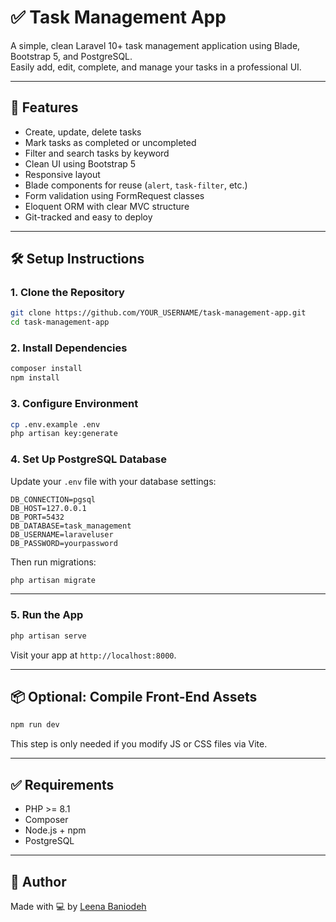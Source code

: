 # ✅ Task Management App

A simple, clean Laravel 10+ task management application using Blade, Bootstrap 5, and PostgreSQL.  
Easily add, edit, complete, and manage your tasks in a professional UI.

---

## 🚀 Features

- Create, update, delete tasks
- Mark tasks as completed or uncompleted
- Filter and search tasks by keyword
- Clean UI using Bootstrap 5
- Responsive layout
- Blade components for reuse (`alert`, `task-filter`, etc.)
- Form validation using FormRequest classes
- Eloquent ORM with clear MVC structure
- Git-tracked and easy to deploy

---

## 🛠️ Setup Instructions

### 1. Clone the Repository

```bash
git clone https://github.com/YOUR_USERNAME/task-management-app.git
cd task-management-app
```

### 2. Install Dependencies

```bash
composer install
npm install
```

### 3. Configure Environment

```bash
cp .env.example .env
php artisan key:generate
```

### 4. Set Up PostgreSQL Database

Update your `.env` file with your database settings:

```env
DB_CONNECTION=pgsql
DB_HOST=127.0.0.1
DB_PORT=5432
DB_DATABASE=task_management
DB_USERNAME=laraveluser
DB_PASSWORD=yourpassword
```

Then run migrations:

```bash
php artisan migrate
```

---

### 5. Run the App

```bash
php artisan serve
```

Visit your app at `http://localhost:8000`.

---

## 📦 Optional: Compile Front-End Assets

```bash
npm run dev
```

This step is only needed if you modify JS or CSS files via Vite.

---

## ✅ Requirements

- PHP >= 8.1
- Composer
- Node.js + npm
- PostgreSQL

---

## 🙋 Author

Made with 💻 by [Leena Baniodeh](https://github.com/YOUR_USERNAME)
